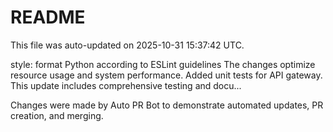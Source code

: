 # README

This file was auto-updated on 2025-10-31 15:37:42 UTC.

style: format Python according to ESLint guidelines The changes optimize resource usage and system performance. Added unit tests for API gateway. This update includes comprehensive testing and docu...

Changes were made by Auto PR Bot to demonstrate automated updates, PR creation, and merging.
   
